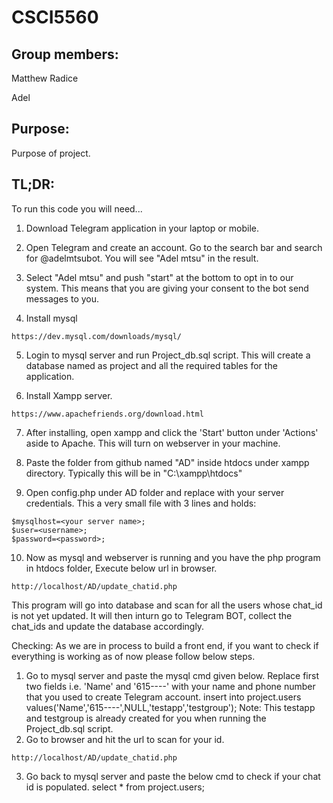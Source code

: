# CSCI5560

## Group members:

Matthew Radice

Adel

## Purpose:

Purpose of project.

## TL;DR:

To run this code you will need...

1. Download Telegram application in your laptop or mobile.

2. Open Telegram and create an account. Go to the search bar and search for @adelmtsubot. You will see "Adel mtsu" in the result.

3. Select "Adel mtsu" and push "start" at the bottom to opt in to our system. This means that you are giving your consent to the bot send messages to you.

4. Install mysql
```
https://dev.mysql.com/downloads/mysql/
```

5. Login to mysql server and run Project_db.sql script.
This will create a database named as project and all the required tables for the application.

6. Install Xampp server.
```
https://www.apachefriends.org/download.html
```

7. After installing, open xampp and click the 'Start' button under 'Actions' aside to Apache. This will turn on webserver in your machine.

8. Paste the folder from github named "AD" inside htdocs under xampp directory. Typically this will be in "C:\xampp\htdocs"

9. Open config.php under AD folder and replace with your server credentials. This a very small file with 3 lines and holds:
```
$mysqlhost=<your server name>;
$user=<username>;
$password=<password>;
```

10. Now as mysql and webserver is running and you have the php program in htdocs folder, Execute below url in browser.
```
http://localhost/AD/update_chatid.php
```

This program will go into database and scan for all the users whose chat_id is not yet updated. It will then inturn
go to Telegram BOT, collect the chat_ids and update the database accordingly.


Checking:
As we are in process to build a front end, if you want to check if everything is working as of now please follow below steps.
1. Go to mysql server and paste the mysql cmd given below. Replace first two fields i.e. 'Name' and '615----' with your name and phone number that you used to create Telegram account.
insert into project.users values('Name','615----',NULL,'testapp','testgroup');
Note: This testapp and testgroup is already created for you when running the Project_db.sql script.
2. Go to browser and hit the url to scan for your id.
```
http://localhost/AD/update_chatid.php
```

3. Go back to mysql server and paste the below cmd to check if your chat id is populated.
select * from project.users;

